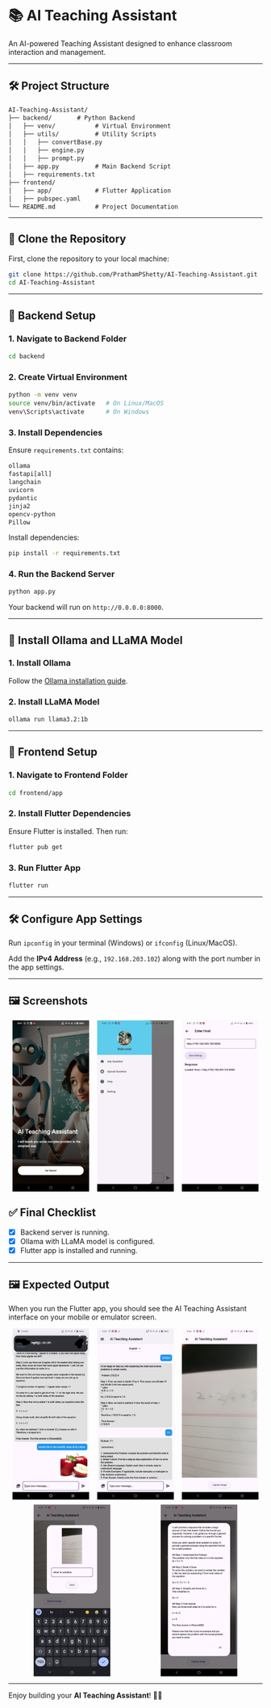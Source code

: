 # 📚 **AI Teaching Assistant**

An AI-powered Teaching Assistant designed to enhance classroom interaction and management.

---

## 🛠️ **Project Structure**

```
AI-Teaching-Assistant/
├── backend/       # Python Backend
│   ├── venv/           # Virtual Environment
│   ├── utils/          # Utility Scripts
│   │   ├── convertBase.py
│   │   ├── engine.py
│   │   ├── prompt.py
│   ├── app.py          # Main Backend Script
│   ├── requirements.txt
├── frontend/
│   ├── app/            # Flutter Application
│   ├── pubspec.yaml
└── README.md           # Project Documentation
```

---

## 🚀 **Clone the Repository**

First, clone the repository to your local machine:
```bash
git clone https://github.com/PrathamPShetty/AI-Teaching-Assistant.git
cd AI-Teaching-Assistant
```

---

## 🚀 **Backend Setup**

### 1. **Navigate to Backend Folder**
```bash
cd backend
```

### 2. **Create Virtual Environment**
```bash
python -m venv venv
source venv/bin/activate   # On Linux/MacOS
venv\Scripts\activate      # On Windows
```

### 3. **Install Dependencies**
Ensure `requirements.txt` contains:
```text
ollama
fastapi[all]
langchain
uvicorn
pydantic
jinja2
opencv-python
Pillow
```

Install dependencies:
```bash
pip install -r requirements.txt
```

### 4. **Run the Backend Server**
```bash
python app.py
```

Your backend will run on `http://0.0.0.0:8000`.

---

## 🤖 **Install Ollama and LLaMA Model**

### 1. **Install Ollama**
Follow the [Ollama installation guide](https://ollama.com/).

### 2. **Install LLaMA Model**
```bash
ollama run llama3.2:1b
```

---

## 📱 **Frontend Setup**

### 1. **Navigate to Frontend Folder**
```bash
cd frontend/app
```

### 2. **Install Flutter Dependencies**
Ensure Flutter is installed. Then run:
```bash
flutter pub get
```

### 3. **Run Flutter App**
```bash
flutter run
```

---

## 🛠️ **Configure App Settings**

Run `ipconfig` in your terminal (Windows) or `ifconfig` (Linux/MacOS).

Add the **IPv4 Address** (e.g., `192.168.203.102`)  along with the port number in the app settings.

---

## 🖼️ **Screenshots**

<div style="display: flex; justify-content: space-around;">
  <img src="./public/1.jpg" alt="AI Teaching Assistant Interface" width="30%"/>
  <img src="./public/3.jpg" alt="AI Teaching Assistant Interface" width="30%"/>
  <img src="./public/2.jpg" alt="AI Teaching Assistant Interface" width="30%"/>
</div>


## ✅ **Final Checklist**

- [x] Backend server is running.
- [x] Ollama with LLaMA model is configured.
- [x] Flutter app is installed and running.

---

## 🖼️ **Expected Output**

When you run the Flutter app, you should see the AI Teaching Assistant interface on your mobile or emulator screen.

<div style="display: flex; justify-content: space-around;">
  <img src="./public/4.jpg" alt="AI Teaching Assistant Interface" width="30%"/>
  <img src="./public/5.jpg" alt="AI Teaching Assistant Interface" width="30%"/>
  <img src="./public/6.jpg" alt="AI Teaching Assistant Interface" width="30%"/>
</div>
<div style="display: flex; justify-content: space-around; margin-top: 10px;">
  <img src="./public/7.jpg" alt="AI Teaching Assistant Interface" width="30%"/>
  <img src="./public/8.jpg" alt="AI Teaching Assistant Interface" width="30%"/>
</div>

---

Enjoy building your **AI Teaching Assistant**! 🚀✨

